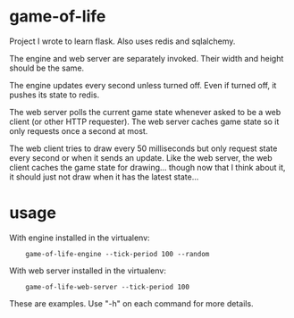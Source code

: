 # game-of-life
Project I wrote to learn flask. Also uses redis and sqlalchemy.

The engine and web server are separately invoked. Their width and height should be the same.

The engine updates every second unless turned off. Even if turned off, it pushes its state to redis.

The web server polls the current game state whenever asked to be a web client (or other HTTP requester).
The web server caches game state so it only requests once a second at most.

The web client tries to draw every 50 milliseconds but only request state every second or when it sends an update.
Like the web server, the web client caches the game state for drawing... though now that I think about it, it should
just not draw when it has the latest state...

# usage

With engine installed in the virtualenv:

        game-of-life-engine --tick-period 100 --random

With web server installed in the virtualenv:

        game-of-life-web-server --tick-period 100


These are examples. Use "-h" on each command for more details.
